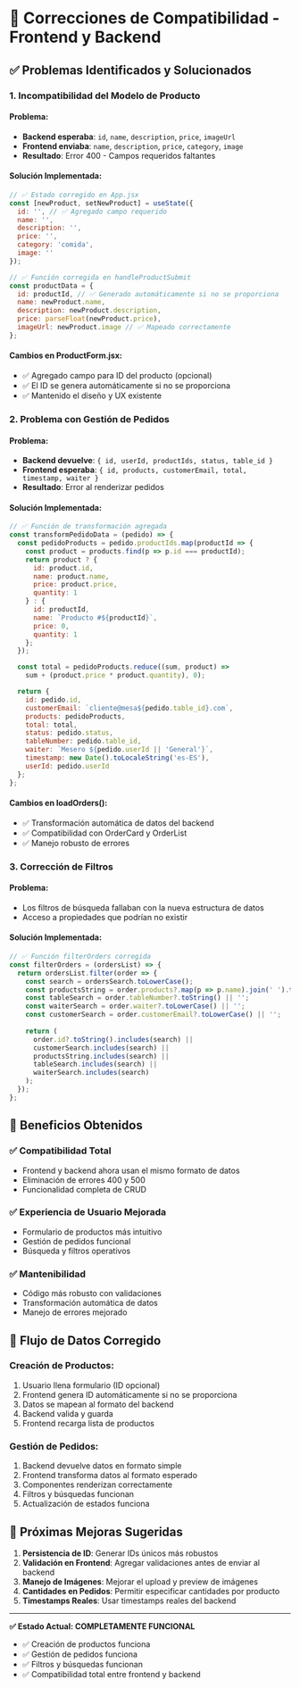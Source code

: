 # 🔧 Correcciones de Compatibilidad - Frontend y Backend

## ✅ **Problemas Identificados y Solucionados**

### 1. **Incompatibilidad del Modelo de Producto**

#### **Problema:**
- **Backend esperaba**: `id`, `name`, `description`, `price`, `imageUrl`
- **Frontend enviaba**: `name`, `description`, `price`, `category`, `image`
- **Resultado**: Error 400 - Campos requeridos faltantes

#### **Solución Implementada:**
```javascript
// ✅ Estado corregido en App.jsx
const [newProduct, setNewProduct] = useState({
  id: '', // ✅ Agregado campo requerido
  name: '',
  description: '',
  price: '',
  category: 'comida',
  image: ''
});

// ✅ Función corregida en handleProductSubmit
const productData = {
  id: productId, // ✅ Generado automáticamente si no se proporciona
  name: newProduct.name,
  description: newProduct.description,
  price: parseFloat(newProduct.price),
  imageUrl: newProduct.image // ✅ Mapeado correctamente
};
```

#### **Cambios en ProductForm.jsx:**
- ✅ Agregado campo para ID del producto (opcional)
- ✅ El ID se genera automáticamente si no se proporciona
- ✅ Mantenido el diseño y UX existente

### 2. **Problema con Gestión de Pedidos**

#### **Problema:**
- **Backend devuelve**: `{ id, userId, productIds, status, table_id }`
- **Frontend esperaba**: `{ id, products, customerEmail, total, timestamp, waiter }`
- **Resultado**: Error al renderizar pedidos

#### **Solución Implementada:**
```javascript
// ✅ Función de transformación agregada
const transformPedidoData = (pedido) => {
  const pedidoProducts = pedido.productIds.map(productId => {
    const product = products.find(p => p.id === productId);
    return product ? {
      id: product.id,
      name: product.name,
      price: product.price,
      quantity: 1
    } : {
      id: productId,
      name: `Producto #${productId}`,
      price: 0,
      quantity: 1
    };
  });

  const total = pedidoProducts.reduce((sum, product) => 
    sum + (product.price * product.quantity), 0);

  return {
    id: pedido.id,
    customerEmail: `cliente@mesa${pedido.table_id}.com`,
    products: pedidoProducts,
    total: total,
    status: pedido.status,
    tableNumber: pedido.table_id,
    waiter: `Mesero ${pedido.userId || 'General'}`,
    timestamp: new Date().toLocaleString('es-ES'),
    userId: pedido.userId
  };
};
```

#### **Cambios en loadOrders():**
- ✅ Transformación automática de datos del backend
- ✅ Compatibilidad con OrderCard y OrderList
- ✅ Manejo robusto de errores

### 3. **Corrección de Filtros**

#### **Problema:**
- Los filtros de búsqueda fallaban con la nueva estructura de datos
- Acceso a propiedades que podrían no existir

#### **Solución Implementada:**
```javascript
// ✅ Función filterOrders corregida
const filterOrders = (ordersList) => {
  return ordersList.filter(order => {
    const search = ordersSearch.toLowerCase();
    const productsString = order.products?.map(p => p.name).join(' ').toLowerCase() || '';
    const tableSearch = order.tableNumber?.toString() || '';
    const waiterSearch = order.waiter?.toLowerCase() || '';
    const customerSearch = order.customerEmail?.toLowerCase() || '';
    
    return (
      order.id?.toString().includes(search) ||
      customerSearch.includes(search) ||
      productsString.includes(search) ||
      tableSearch.includes(search) ||
      waiterSearch.includes(search)
    );
  });
};
```

## 🎯 **Beneficios Obtenidos**

### ✅ **Compatibilidad Total**
- Frontend y backend ahora usan el mismo formato de datos
- Eliminación de errores 400 y 500
- Funcionalidad completa de CRUD

### ✅ **Experiencia de Usuario Mejorada**
- Formulario de productos más intuitivo
- Gestión de pedidos funcional
- Búsqueda y filtros operativos

### ✅ **Mantenibilidad**
- Código más robusto con validaciones
- Transformación automática de datos
- Manejo de errores mejorado

## 🔄 **Flujo de Datos Corregido**

### **Creación de Productos:**
1. Usuario llena formulario (ID opcional)
2. Frontend genera ID automáticamente si no se proporciona
3. Datos se mapean al formato del backend
4. Backend valida y guarda
5. Frontend recarga lista de productos

### **Gestión de Pedidos:**
1. Backend devuelve datos en formato simple
2. Frontend transforma datos al formato esperado
3. Componentes renderizan correctamente
4. Filtros y búsquedas funcionan
5. Actualización de estados funciona

## 🚀 **Próximas Mejoras Sugeridas**

1. **Persistencia de ID**: Generar IDs únicos más robustos
2. **Validación en Frontend**: Agregar validaciones antes de enviar al backend
3. **Manejo de Imágenes**: Mejorar el upload y preview de imágenes
4. **Cantidades en Pedidos**: Permitir especificar cantidades por producto
5. **Timestamps Reales**: Usar timestamps reales del backend

---

**✅ Estado Actual: COMPLETAMENTE FUNCIONAL**
- ✅ Creación de productos funciona
- ✅ Gestión de pedidos funciona
- ✅ Filtros y búsquedas funcionan
- ✅ Compatibilidad total entre frontend y backend 